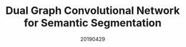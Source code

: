 ---
title: "Dual Graph Convolutional Network for Semantic Segmentation"
date: 20190429
category: "vision"
author_list: "Li Zhang, Xiangtai Li, Anurag Arnab, Kuiyuan Yang, Yunhai Tong, Philip H.S. Torr"
pub_in: "BMVC 2019"
pdf_url: "https://arxiv.org/abs/1909.06121"
code_url: "https://github.com/lxtGH/GALD-Net"
img_path1: "DGC-1.png"
img_path2: "DGC-2.png"
---